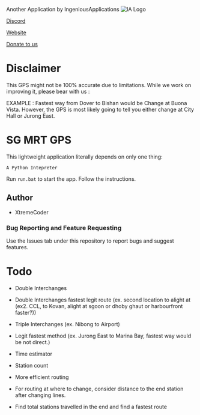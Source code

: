 Another Application by IngeniousApplications
![IA Logo](https://www.ingeniousapps.net/cdn/IALogo.png)

[Discord](https://www.ingeniousapps.net/discord)

[Website](https://www.ingeniousapps.net)

[Donate to us](https://patreon.com/eltontay11)

# Disclaimer
This GPS might not be 100% accurate due to limitations. While we work on improving it, please bear with us :

EXAMPLE : Fastest way from Dover to Bishan would be Change at Buona Vista. However, the GPS is most likely going to tell you either change at City Hall or Jurong East. 

# SG MRT GPS

This lightweight application literally depends on only one thing:
```
A Python Intepreter
```

Run ```run.bat``` to start the app. Follow the instructions.

## Author

- XtremeCoder


### Bug Reporting and Feature Requesting
Use the Issues tab under this repository to report bugs and suggest features.


# Todo

- Double Interchanges 

- Double Interchanges fastest legit route (ex. second location to alight at (ex2. CCL, to Kovan, alight at sgoon or dhoby ghaut or harbourfront faster?))

- Triple Interchanges (ex. Nibong to Airport)

- Legit fastest method (ex. Jurong East to Marina Bay, fastest way would be not direct.)

- Time estimator

- Station count

- More efficient routing

- For routing at where to change, consider distance to the end station after changing lines.

- Find total stations travelled in the end and find a fastest route
